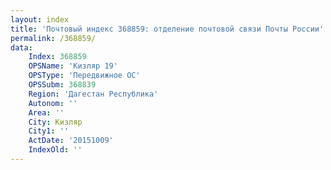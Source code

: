 ```yaml
---
layout: index
title: 'Почтовый индекс 368859: отделение почтовой связи Почты России'
permalink: /368859/
data:
    Index: 368859
    OPSName: 'Кизляр 19'
    OPSType: 'Передвижное ОС'
    OPSSubm: 368839
    Region: 'Дагестан Республика'
    Autonom: ''
    Area: ''
    City: Кизляр
    City1: ''
    ActDate: '20151009'
    IndexOld: ''
---
```

